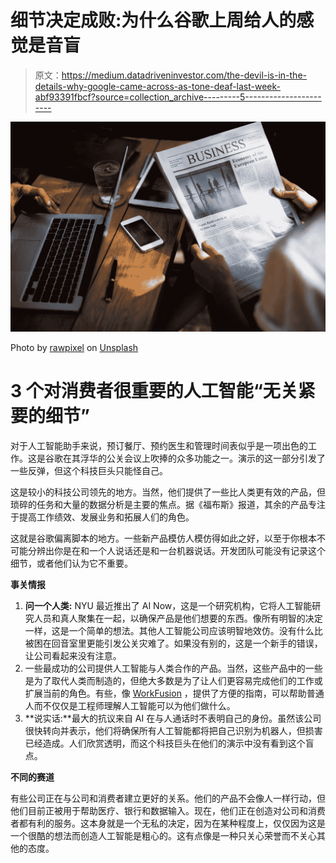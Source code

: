 # 细节决定成败:为什么谷歌上周给人的感觉是音盲

> 原文：<https://medium.datadriveninvestor.com/the-devil-is-in-the-details-why-google-came-across-as-tone-deaf-last-week-abf93391fbcf?source=collection_archive---------5----------------------->

![](img/78dd9d25942a703cbaeee41246a8b353.png)

Photo by [rawpixel](https://unsplash.com/@rawpixel?utm_source=medium&utm_medium=referral) on [Unsplash](https://unsplash.com?utm_source=medium&utm_medium=referral)

# 3 个对消费者很重要的人工智能“无关紧要的细节”

对于人工智能助手来说，预订餐厅、预约医生和管理时间表似乎是一项出色的工作。这是谷歌在其浮华的公关会议上吹捧的众多功能之一。演示的这一部分引发了一些反弹，但这个科技巨头只能怪自己。

这是较小的科技公司领先的地方。当然，他们提供了一些比人类更有效的产品，但琐碎的任务和大量的数据分析是主要的焦点。据《福布斯》报道，其余的产品专注于提高工作绩效、发展业务和拓展人们的角色。

这就是谷歌偏离脚本的地方。一些新产品模仿人模仿得如此之好，以至于你根本不可能分辨出你是在和一个人说话还是和一台机器说话。开发团队可能没有记录这个细节，或者他们认为它不重要。

**事关情报**

1.  **问一个人类:** NYU 最近推出了 AI Now，这是一个研究机构，它将人工智能研究人员和真人聚集在一起，以确保产品是他们想要的东西。像所有明智的决定一样，这是一个简单的想法。其他人工智能公司应该明智地效仿。没有什么比被困在回音室里更能引发公关灾难了。如果没有别的，这是一个新手的错误，让公司看起来没有注意。
2.  一些最成功的公司提供人工智能与人类合作的产品。当然，这些产品中的一些是为了取代人类而制造的，但绝大多数是为了让人们更容易完成他们的工作或扩展当前的角色。有些，像 [WorkFusion](https://blog.workfusion.com/not-just-for-engineers-power-user-certification-gives-anyone-excellent-insight-on-ai-c0cf3b555475?utm_source=Medium&utm_medium=Blog&utm_campaign=Aleksandra%252520Bulatskaya&utm_content=The%252520Devil%252520is%252520in%252520the%252520Details%25253A%252520Why%252520Google%252520Came%252520Across%252520as%252520Tone%252520Deaf%252520This%252520Week) ，提供了方便的指南，可以帮助普通人而不仅仅是工程师理解人工智能可以为他们做什么。
3.  **说实话:**最大的抗议来自 AI 在与人通话时不表明自己的身份。虽然该公司很快转向并表示，他们将确保所有人工智能都将把自己识别为机器人，但损害已经造成。人们欣赏透明，而这个科技巨头在他们的演示中没有看到这个盲点。

**不同的赛道**

有些公司正在与公司和消费者建立更好的关系。他们的产品不会像人一样行动，但他们目前正被用于帮助医疗、银行和数据输入。现在，他们正在创造对公司和消费者都有利的服务。这本身就是一个无私的决定，因为在某种程度上，仅仅因为这是一个很酷的想法而创造人工智能是粗心的。这有点像是一种只关心荣誉而不关心其他的态度。